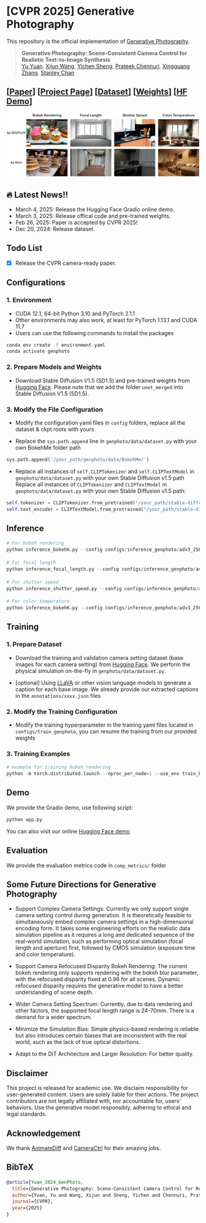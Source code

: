 # [CVPR 2025] Generative Photography 

This repository is the official implementation of [Generative Photography](https://arxiv.org/abs/2412.02168).

> **Generative Photography: Scene-Consistent Camera Control for Realistic Text-to-Image Synthesis** <br>
> [Yu Yuan](https://yuanyuspace.cn/about/), [Xijun Wang](https://www.linkedin.com/in/xijun-wang-747475208/), [Yichen Sheng](https://shengcn.github.io/), [Prateek Chennuri](https://www.linkedin.com/in/prateek-chennuri-3a25a8171/), [Xingguang Zhang](https://xg416.github.io/), [Stanley Chan](https://engineering.purdue.edu/ChanGroup/stanleychan.html)<br>

## [[Paper](https://arxiv.org/abs/2412.02168)] [[Project Page](https://generative-photography.github.io/project/)] [[Dataset](https://huggingface.co/datasets/pandaphd/camera_settings)] [[Weights](https://huggingface.co/pandaphd/generative_photography)] [[HF Demo](https://huggingface.co/spaces/pandaphd/generative_photography)]

![GenPhoto Example](project_page/static/images/Genphoto.gif)


## 🔥 Latest News!!
* March 4, 2025: Release the Hugging Face Gradio online demo.
* March 3, 2025: Release offical code and pre-trained weights.
* Feb 26, 2025: Paper is accepted by CVPR 2025!
* Dec 20, 2024: Release dataset.

## Todo List
- [x] Release the CVPR camera-ready paper.

## Configurations
### 1. Environment
* CUDA 12.1, 64-bit Python 3.10 and PyTorch 2.1.1
* Other environments may also work, at least for PyTorch 1.13.1 and CUDA 11.7
* Users can use the following commands to install the packages
```bash
conda env create -f environment.yaml
conda activate genphoto
```

### 2. Prepare Models and Weights
* Download Stable Diffusion V1.5 (SD1.5) and  pre-trained weights from [Hugging Face](https://huggingface.co/pandaphd/generative_photography). Please note that we add the folder `unet_merged` into Stable Diffusion V1.5 (SD1.5).

### 3. Modify the File Configuration
* Modify the configuration yaml files in `config` folders, replace all the dataset & ckpt roots with yours


* Replace the `sys.path.append` line in `genphoto/data/dataset.py` with your own BokehMe folder path
```python
sys.path.append('/your_path/genphoto/data/BokehMe/')
```


* Replace all instances of `self.CLIPTokenizer` and `self.CLIPTextModel` in `genphoto/data/dataset.py` with your own Stable Diffusion v1.5 path
Replace all instances of `CLIPTokenizer` and `CLIPTextModel` in `genphoto/data/dataset.py` with your own Stable Diffusion v1.5 path:
```python
self.tokenizer = CLIPTokenizer.from_pretrained("/your_path/stable-diffusion-v1-5/", subfolder="tokenizer")
self.text_encoder = CLIPTextModel.from_pretrained("/your_path/stable-diffusion-v1-5/", subfolder="text_encoder")
```



## Inference

```python 
# For bokeh rendering
python inference_bokehK.py --config configs/inference_genphoto/adv3_256_384_genphoto_relora_bokehK.yaml --base_scene "A young boy wearing an orange jacket is standing on a crosswalk, waiting to cross the street." --bokehK_list "[2.44, 8.3, 10.1, 17.2, 24.0]"

# For focal length
python inference_focal_length.py --config configs/inference_genphoto/adv3_256_384_genphoto_relora_focal_length.yaml --base_scene "A cozy living room with a large, comfy sofa and a coffee table." --focal_length_list "[25.0, 35.0, 45.0, 55.0, 65.0]"

# For shutter speed
python inference_shutter_speed.py --config configs/inference_genphoto/adv3_256_384_genphoto_relora_shutter_speed.yaml --base_scene "A modern bathroom with a mirror and soft lighting." --shutter_speed_list "[0.1, 0.3, 0.52, 0.7, 0.8]"

# For color temperature 
python inference_bokehK.py --config configs/inference_genphoto/adv3_256_384_genphoto_relora_bokehK.yaml --base_scene "A young boy wearing an orange jacket is standing on a crosswalk, waiting to cross the street." --bokehK_list "[2.44, 8.3, 10.1, 17.2, 24.0]"
```

## Training
### 1. Prepare Dataset
* Download the training and validation camera setting dataset (base images for each camera setting) from [Hugging Face](https://huggingface.co/datasets/pandaphd/camera_settings). 
We perform the physical simulation on-the-fly in `genphoto/data/dataset.py`.


* [optional] Using [LLaVA](https://github.com/haotian-liu/LLaVA) or other vision language models to generate a caption for each base image. We already provide our extracted captions in the `annotations/xxxx.json` files


### 2. Modify the Training Configuration
* Modify the training hyperparameter in the training yaml files located in `configs/train_genphoto`,
you can resume the training from our provided weights


### 3. Training Examples

```python 
# example for training bokeh rendering
python -m torch.distributed.launch --nproc_per_node=1 --use_env train_bokehK.py --config configs/train_genphoto/adv3_256_384_genphoto_relora_bokehK.yaml
```


## Demo
We provide the Gradio demo, use following script:

```python
python app.py 
```
You can also visit our online [Hugging Face demo](https://huggingface.co/spaces/pandaphd/generative_photography)  

## Evaluation

We provide the evaluation metrics code in `comp_metrics/` folder


## Some Future Directions for Generative Photography

* Support Complex Camera Settings: Currently we only support single camera setting control during generation.
It is theoretically feasible to simultaneously embed complex camera settings in a
 high-dimensional encoding form. It takes some engineering efforts on the realistic data simulation pipeline as it
 requires a long and dedicated sequence of the real-world
 simulation, such as performing optical simulation (focal
 length and aperture) first, followed by CMOS simulation
 (exposure time and color temperature).


* Support Camera Refocused Disparity Bokeh Rendering: The current
bokeh rendering only supports rendering with the bokeh 
blur parameter, with the refocused disparity fixed at 0.96
for all scenes. Dynamic refocused disparity requires the
generative model to have a better understanding of scene depth.


* Wider Camera Setting Spectrum: Currently, due to data rendering and other factors, the supported focal
length range is 24-70mm. There is a demand for a wider spectrum.


* Minimize the Simulation Bias: Simple physics-based rendering is reliable but also introduces certain biases that are inconsistent 
with the real world, such as the lack of true optical distortions.


* Adapt to the DiT Architecture and Larger Resolution: For better quality.


## Disclaimer
This project is released for academic use. We disclaim responsibility for user-generated content. Users are solely liable for their actions. The project contributors are not legally affiliated with, nor accountable for, users' behaviors. Use the generative model responsibly, adhering to ethical and legal standards. 


## Acknowledgement
We thank [AnimateDiff](https://github.com/guoyww/AnimateDiff) and [CameraCtrl](https://github.com/hehao13/CameraCtrl) for their amazing jobs.


## BibTeX

```bibtex
@article{Yuan_2024_GenPhoto,
  title={Generative Photography: Scene-Consistent Camera Control for Realistic Text-to-Image Synthesis},
  author={Yuan, Yu and Wang, Xijun and Sheng, Yichen and Chennuri, Prateek and Zhang, Xingguang and Chan, Stanley},
  journal={CVPR},
  year={2025}
}
```